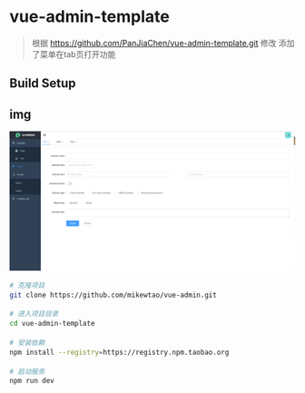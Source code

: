# vue-admin-template

> 根据 https://github.com/PanJiaChen/vue-admin-template.git 修改 添加了菜单在tab页打开功能

## Build Setup

## img
![avatar](public/admin.PNG)

```bash
# 克隆项目
git clone https://github.com/mikewtao/vue-admin.git

# 进入项目目录
cd vue-admin-template

# 安装依赖
npm install --registry=https://registry.npm.taobao.org

# 启动服务
npm run dev

